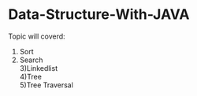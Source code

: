 # Data-Structure-With-JAVA

Topic will coverd: </br>
1) Sort</br>
2) Search</br>
3)Linkedlist</br>
4)Tree</br>
5)Tree Traversal</br>
